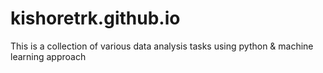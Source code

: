 # kishoretrk.github.io

This is a collection of various data analysis tasks using python & machine learning approach
